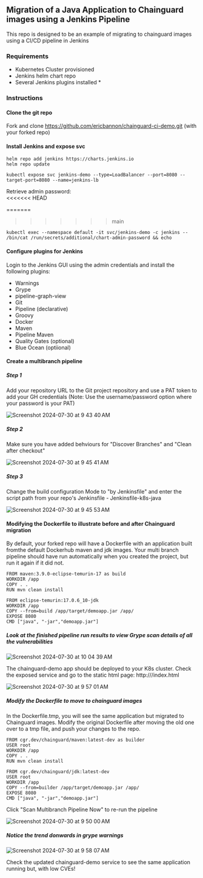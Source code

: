 ## Migration of a Java Application to Chainguard images using a Jenkins Pipeline 

This repo is designed to be an example of migrating to chainguard images using a CI/CD pipeline in Jenkins

### Requirements
- Kubernetes Cluster provisioned
- Jenkins helm chart repo
- Several Jenkins plugins installed
  * 

### Instructions

#### Clone the git repo

Fork and clone https://github.com/ericbannon/chainguard-ci-demo.git (with your forked repo)

#### Install Jenkins and expose svc

```
helm repo add jenkins https://charts.jenkins.io
helm repo update

kubectl expose svc jenkins-demo --type=LoadBalancer --port=8080 --target-port=8080 --name=jenkins-lb
```

Retrieve admin password:  
<<<<<<< HEAD

=======
>>>>>>> main
```
kubectl exec --namespace default -it svc/jenkins-demo -c jenkins -- /bin/cat /run/secrets/additional/chart-admin-password && echo
```

#### Configure plugins for Jenkins

Login to the Jenkins GUI using the admin credentials and install the following plugins:

- Warnings
- Grype
- pipeline-graph-view
- Git
- Pipeline (declarative)
- Groovy
- Docker
- Maven
- Pipeline Maven
- Quality Gates (optional)
- Blue Ocean (optiional)

#### Create a multibranch pipeline

##### Step 1

Add your repository URL to the Git project repository and use a PAT token to add your GH credentials (Note: Use the username/password option where your password is your PAT)

![Screenshot 2024-07-30 at 9 43 40 AM](https://github.com/user-attachments/assets/64e08e7b-c4cf-48d3-8353-0ba976945b1e)

##### Step 2

Make sure you have added behviours for "Discover Branches" and "Clean after checkout"

![Screenshot 2024-07-30 at 9 45 41 AM](https://github.com/user-attachments/assets/64118af3-5482-45c7-ae89-465ad2882847)

##### Step 3

Change the build configuration Mode to "by Jenkinsfile" and enter the script path from your repo's Jenkinsfile - Jenkinsfile-k8s-java

![Screenshot 2024-07-30 at 9 45 53 AM](https://github.com/user-attachments/assets/c82af264-d285-4e9e-bec8-11e182cf8ae8)

#### Modifying the Dockerfile to illustrate before and after Chainguard migration 

By default, your forked repo will have a Dockerfile with an application built fromthe default Dockerhub maven and jdk images. Your multi branch pipeline should have run automatically when you created the project, but run it again if it did not. 

```
FROM maven:3.9.0-eclipse-temurin-17 as build
WORKDIR /app
COPY . .
RUN mvn clean install

FROM eclipse-temurin:17.0.6_10-jdk
WORKDIR /app
COPY --from=build /app/target/demoapp.jar /app/
EXPOSE 8080
CMD ["java", "-jar","demoapp.jar"]
```

##### Look at the finished pipeline run results to view Grype scan details of all the vulnerabilities

![Screenshot 2024-07-30 at 10 04 39 AM](https://github.com/user-attachments/assets/89ccf89f-b8bf-4cc9-9f81-bcf7bb5f6614)

The chainguard-demo app should be deployed to your K8s cluster. Check the exposed service and go to the static html page: http://<your-service>/index.html

![Screenshot 2024-07-30 at 9 57 01 AM](https://github.com/user-attachments/assets/c964360c-f76e-45ff-a6e7-3777e89571bd)

##### Modify the Dockerfile to move to chainguard images

In the Dockerfile.tmp, you will see the same application but migrated to Chainguard images. Modify the original Dockerfile after moving the old one over to a tmp file, and push your changes to the repo. 

```
FROM cgr.dev/chainguard/maven:latest-dev as builder
USER root
WORKDIR /app
COPY . .
RUN mvn clean install

FROM cgr.dev/chainguard/jdk:latest-dev
USER root
WORKDIR /app
COPY --from=builder /app/target/demoapp.jar /app/
EXPOSE 8080
CMD ["java", "-jar","demoapp.jar"]
```

Click "Scan Multibranch Pipeline Now" to re-run the pipeline

![Screenshot 2024-07-30 at 9 50 00 AM](https://github.com/user-attachments/assets/e590f64d-1aaf-4e8a-a55f-a964dec36159)

##### Notice the trend donwards in grype warnings

![Screenshot 2024-07-30 at 9 58 07 AM](https://github.com/user-attachments/assets/e9cddd2f-f158-4b79-bd62-bc946113e2c5)

Check the updated chainguard-demo service to see the same application running but, with low CVEs!
